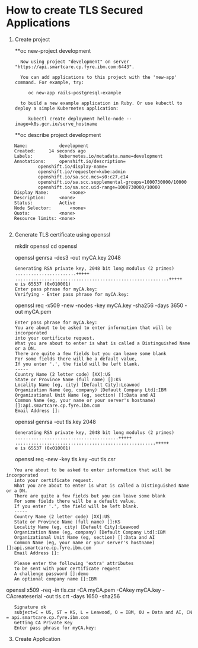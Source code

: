 # How to create TLS Secured Applications


1. Create project

   **oc new-project development
   ```
     Now using project "development" on server "https://api.smartcare.cp.fyre.ibm.com:6443".

     You can add applications to this project with the 'new-app' command. For example, try:

        oc new-app rails-postgresql-example

     to build a new example application in Ruby. Or use kubectl to deploy a simple Kubernetes application:

        kubectl create deployment hello-node --image=k8s.gcr.io/serve_hostname
   ```


   **oc describe project development
   
```
   Name:			development
   Created:		14 seconds ago
   Labels:			kubernetes.io/metadata.name=development
   Annotations:		openshift.io/description=
		   	openshift.io/display-name=
		  	openshift.io/requester=kube:admin
		  	openshift.io/sa.scc.mcs=s0:c27,c14
		  	openshift.io/sa.scc.supplemental-groups=1000730000/10000
		  	openshift.io/sa.scc.uid-range=1000730000/10000
   Display Name:		<none>
   Description:		<none>
   Status:			Active
   Node Selector:		<none>
   Quota:			<none>
   Resource limits:	<none>
  
   ```
   
   
   
2. Generate TLS certificate using openssl

   mkdir openssl
   cd openssl
   
   openssl genrsa -des3 -out myCA.key 2048
   ```
   Generating RSA private key, 2048 bit long modulus (2 primes)
   .......................+++++
   ..........................................................+++++
   e is 65537 (0x010001)
   Enter pass phrase for myCA.key:
   Verifying - Enter pass phrase for myCA.key:
   ```
   
   openssl req -x509 -new -nodes -key myCA.key -sha256 -days 3650 -out myCA.pem
   
   ```
   Enter pass phrase for myCA.key:
   You are about to be asked to enter information that will be incorporated
   into your certificate request.
   What you are about to enter is what is called a Distinguished Name or a DN.
   There are quite a few fields but you can leave some blank
   For some fields there will be a default value,
   If you enter '.', the field will be left blank.
   -----
   Country Name (2 letter code) [XX]:US
   State or Province Name (full name) []:KS
   Locality Name (eg, city) [Default City]:Leawood
   Organization Name (eg, company) [Default Company Ltd]:IBM
   Organizational Unit Name (eg, section) []:Data and AI
   Common Name (eg, your name or your server's hostname) []:api.smartcare.cp.fyre.ibm.com
   Email Address []:
   ```

   openssl genrsa -out tls.key 2048
   
   ```
   Generating RSA private key, 2048 bit long modulus (2 primes)
   .......................................+++++
   .....................................................+++++
   e is 65537 (0x010001)
   ```
   
   openssl req -new -key tls.key -out tls.csr
   
```
   You are about to be asked to enter information that will be incorporated
   into your certificate request.
   What you are about to enter is what is called a Distinguished Name or a DN.
   There are quite a few fields but you can leave some blank
   For some fields there will be a default value,
   If you enter '.', the field will be left blank.
   -----
   Country Name (2 letter code) [XX]:US
   State or Province Name (full name) []:KS
   Locality Name (eg, city) [Default City]:Leawood
   Organization Name (eg, company) [Default Company Ltd]:IBM
   Organizational Unit Name (eg, section) []:Data and AI
   Common Name (eg, your name or your server's hostname) []:api.smartcare.cp.fyre.ibm.com
   Email Address []:

   Please enter the following 'extra' attributes
   to be sent with your certificate request
   A challenge password []:demo
   An optional company name []:IBM

```

openssl x509 -req -in tls.csr -CA myCA.pem -CAkey myCA.key -CAcreateserial -out tls.crt -days 1650 -sha256

```
   Signature ok
   subject=C = US, ST = KS, L = Leawood, O = IBM, OU = Data and AI, CN = api.smartcare.cp.fyre.ibm.com
   Getting CA Private Key
   Enter pass phrase for myCA.key:
```


3. Create Application




   
